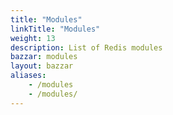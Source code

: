 ```yaml
---
title: "Modules"
linkTitle: "Modules"
weight: 13
description: List of Redis modules
bazzar: modules
layout: bazzar
aliases:
    - /modules
    - /modules/
---
```


